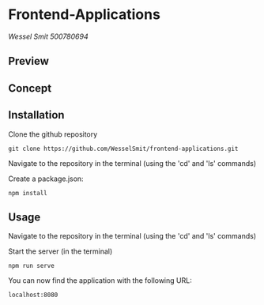 # Frontend-Applications
_Wessel Smit 500780694_ 
 
## Preview

## Concept

## Installation

Clone the github repository
```
git clone https://github.com/WesselSmit/frontend-applications.git
```

Navigate to the repository in the terminal (using the 'cd' and 'ls' commands)

Create a package.json:
```
npm install
```


## Usage
Navigate to the repository in the terminal (using the 'cd' and 'ls' commands)

Start the server (in the terminal)
```
npm run serve
```

You can now find the application with the following URL:
```
localhost:8080
```

